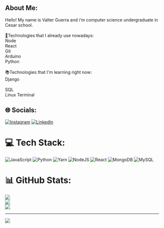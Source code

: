 ## About Me:
Hello! My name is Valter Guerra and i'm computer science undergraduate in Cesar school.<br><br>🔧Technologies that I already use nowadays:<br>Node<br>React <br>Git <br>Arduino <br>Python<br><br>📚Technologies that I'm learning right now:<br>Django<br><br>SQL<br>Linux Terminal


## 🌐 Socials:
[![Instagram](https://img.shields.io/badge/Instagram-%23E4405F.svg?logo=Instagram&logoColor=white)](https://instagram.com/netooguerra) [![LinkedIn](https://img.shields.io/badge/LinkedIn-%230077B5.svg?logo=linkedin&logoColor=white)](https://linkedin.com/in/https://www.linkedin.com/in/valter-guerra-41093b130/) 

# 💻 Tech Stack:
![JavaScript](https://img.shields.io/badge/javascript-%23323330.svg?style=for-the-badge&logo=javascript&logoColor=%23F7DF1E) ![Python](https://img.shields.io/badge/python-3670A0?style=for-the-badge&logo=python&logoColor=ffdd54) ![Yarn](https://img.shields.io/badge/yarn-%232C8EBB.svg?style=for-the-badge&logo=yarn&logoColor=white) ![NodeJS](https://img.shields.io/badge/node.js-6DA55F?style=for-the-badge&logo=node.js&logoColor=white) ![React](https://img.shields.io/badge/react-%2320232a.svg?style=for-the-badge&logo=react&logoColor=%2361DAFB) ![MongoDB](https://img.shields.io/badge/MongoDB-%234ea94b.svg?style=for-the-badge&logo=mongodb&logoColor=white) ![MySQL](https://img.shields.io/badge/mysql-%2300f.svg?style=for-the-badge&logo=mysql&logoColor=white)
# 📊 GitHub Stats:
![](https://github-readme-stats.vercel.app/api?username=netoguerradev&theme=dark&hide_border=true&include_all_commits=false&count_private=false)<br/>
![](https://github-readme-streak-stats.herokuapp.com/?user=netoguerradev&theme=dark&hide_border=true)<br/>
![](https://github-readme-stats.vercel.app/api/top-langs/?username=netoguerradev&theme=dark&hide_border=true&include_all_commits=false&count_private=false&layout=compact)

---
[![](https://visitcount.itsvg.in/api?id=netoguerradev&icon=0&color=0)](https://visitcount.itsvg.in)

<!-- Proudly created with GPRM ( https://gprm.itsvg.in ) -->
